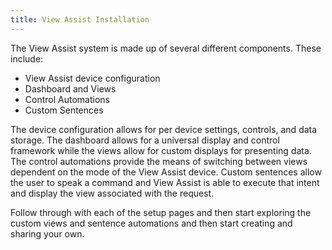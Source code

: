 ```yaml
---
title: View Assist Installation
---
```


The View Assist system is made up of several different components. These include:

- View Assist device configuration
- Dashboard and Views
- Control Automations
- Custom Sentences

The device configuration allows for per device settings, controls, and data storage. The dashboard allows for a universal display and control framework while the views allow for custom displays for presenting data. The control automations provide the means of switching between views dependent on the mode of the View Assist device. Custom sentences allow the user to speak a command and View Assist is able to execute that intent and display the view associated with the request.

Follow through with each of the setup pages and then start exploring the custom views and sentence automations and then start creating and sharing your own.